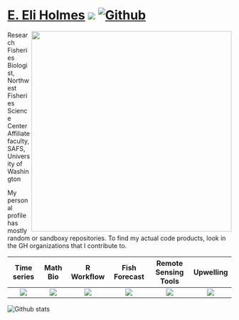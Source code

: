 # [E. Eli Holmes](https://eeholmes.github.io/) ![](https://visitor-badge.laobi.icu/badge?page_id=eeholmes.eeholmes) [![Github](https://img.shields.io/github/followers/eeholmes?label=Follow&style=social)](https://github.com/eeholmes)

<img align="right" src="horst-champions-trailhead.png" width="450">  

Research Fisheries Biologist, Northwest Fisheries Science Center<br>
Affiliate faculty, SAFS, University of Washington

My personal profile has mostly random or sandboxy repositories. To find my actual code products, look in the GH organizations that I contribute to.

| Time series | Math Bio | R Workflow | Fish Forecast | Remote Sensing<br>Tools | Upwelling |
| :---: | :---: | :---: | :---: | :---: | :---: |
| [![](https://avatars.githubusercontent.com/u/26258338?s=60&v=4)](https://github.com/nwfsc-timeseries) | [![](https://avatars.githubusercontent.com/u/36172008?s=60&v=4)](https://github.com/nwfsc-math-bio) | [![](https://avatars.githubusercontent.com/u/42893428?s=60&v=4)](https://github.com/fish-forecast) | [![](https://avatars.githubusercontent.com/u/42900757?s=60&v=4)](https://github.com/RVerse-Tutorials) | [![](https://avatars.githubusercontent.com/u/50644468?s=60&v=4)](https://github.com/ocean-satellite-tools) | [![](https://avatars.githubusercontent.com/u/85971012?s=60&v=4)](https://github.com/UW-Upwelling-Project) |
  
![Github stats](https://github-readme-stats.vercel.app/api?username=eeholmes&show_icons=true)

